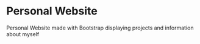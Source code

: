# Personal Website
Personal Website made with Bootstrap displaying projects and information about myself
